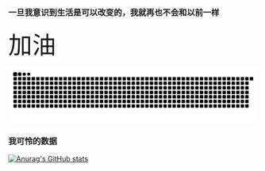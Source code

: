 ### 一旦我意识到生活是可以改变的，我就再也不会和以前一样

<font face="黑体" size=10>加油👋</font>

<!--
**Black-water-side/Black-water-side** is a ✨ _special_ ✨ repository because its `README.md` (this file) appears on your GitHub profile.

Here are some ideas to get you started:

- 🔭 I’m currently working on ...
- 🌱 I’m currently learning ...
- 👯 I’m looking to collaborate on ...
- 🤔 I’m looking for help with ...
- 💬 Ask me about ...
- 📫 How to reach me: ...
- 😄 Pronouns: ...
- ⚡ Fun fact: ...
  -->
![Snake animation](https://github.com/Black-water-side/Black-water-side/blob/main/githubput.svg)
### 我可怜的数据 ###
[![Anurag's GitHub stats](https://github-readme-stats.vercel.app/api?username=Black-water-side)](https://github.com/anuraghazra/github-readme-stats)
